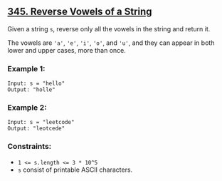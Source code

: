 ## [345. Reverse Vowels of a String](https://leetcode.com/problems/reverse-vowels-of-a-string/)

Given a string `s`, reverse only all the vowels in the string and return it.

The vowels are `'a'`, `'e'`, `'i'`, `'o'`, and `'u'`, and they can appear in both lower and upper cases, more than once.

### Example 1:

```
Input: s = "hello"
Output: "holle"
```

### Example 2:

```
Input: s = "leetcode"
Output: "leotcede"
```

### Constraints:

- `1 <= s.length <= 3 * 10^5`
- `s` consist of printable ASCII characters.
